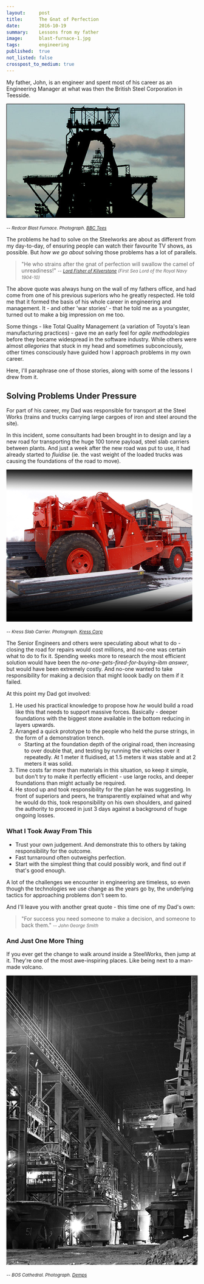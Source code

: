 ```yaml
---
layout:     post
title:      The Gnat of Perfection
date:       2016-10-19
summary:    Lessons from my father
image:      blast-furnace-1.jpg
tags:       engineering
published:  true
not_listed: false
crosspost_to_medium: true
---
```


My father, John, is an engineer and spent most of his career as an Engineering Manager at what was then the British Steel Corporation in Teesside. 

![Redcar Blast Furnace](/assets/blast-furnace-1.jpg)

<small> -- <cite>Redcar Blast Furnace. Photograph. [BBC Tees](http://www.bbc.co.uk/tees/content/image_galleries/corus_steelworks_gallery.shtml)</cite></small>

The problems he had to solve on the Steelworks are about as different from my day-to-day, of ensuring people can watch their favourite TV shows, as possible. But _how we go about_ solving those problems has a lot of parallels.


> "He who strains after the gnat of perfection will swallow the camel of unreadiness!" 
<small> -- <cite>[Lord Fisher of Kilverstone](https://en.wikipedia.org/wiki/John_Fisher,_1st_Baron_Fisher) (First Sea Lord of the Royal Navy 1904-10)</cite></small>


The above quote was always hung on the wall of my fathers office, and had come from one of his previous superiors who he greatly respected. He told me that it formed the basis of his whole career in engineering and management. It - and other 'war stories' - that he told me as a youngster, turned out to make a big impression on me too.

Some things - like Total Quality Management (a variation of Toyota's lean manufacturing practices) - gave me an early feel for _agile methodologies_ before they became widespread in the software industry. While others were almost _allegories_ that stuck in my head and sometimes subconciously, other times consciously have guided how I approach problems in my own career.

Here, I'll paraphrase one of those stories, along with some of the lessons I drew from it.


## Solving Problems Under Pressure

For part of his career, my Dad was responsible for transport at the Steel Works (trains and trucks carrying large cargoes of iron and steel around the site). 

In this incident, some consultants had been brought in to design and lay a new road for transporting the huge 100 tonne payload, steel slab carriers between plants. And just a week after the new road was put to use, it had already started to _fluidise_ (ie. the vast weight of the loaded trucks was causing the foundations of the road to move).

![A Slab Carrier](/assets/slab-carrier.jpg)

<small> -- <cite>Kress Slab Carrier. Photograph. [Kress Corp](http://www.kresscarrier.com/CarriersSlab.html)</cite></small>

The Senior Engineers and others were speculating about what to do - closing the road for repairs would cost millions, and no-one was certain what to do to fix it. Spending weeks more to research the most efficient solution would have been the _no-one-gets-fired-for-buying-ibm answer_, but would have been extremely costly. And no-one wanted to take responsibility for making a decision that might loook badly on them if it failed.

At this point my Dad got involved:

1. He used his practical knowledge to propose how _he_ would build a road like this that needs to support massive forces. Basically - deeper foundations with the biggest stone available in the bottom reducing in layers upwards.
2. Arranged a quick prototype to the people who held the purse strings, in the form of a demonstration trench.
    - Starting at the foundation depth of the original road, then increasing to over double that, and testing by running the vehicles over it repeatedly. At 1 meter it fluidised, at 1.5 meters it was stable and at 2 meters it was solid.
3. Time costs far more than materials in this situation, so keep it simple, but don't try to make it perfectly efficient - use large rocks, and deeper foundations than might actually be required.
4. He stood up and took responsibility for the plan he was suggesting. In front of superiors and peers, he transparently explained what and why he would do this, took responsibility on his own shoulders, and gained the authority to proceed in just 3 days against a background of huge ongoing losses.



### What I Took Away From This

* Trust your own judgement. And demonstrate this to others by taking responsibility for the outcome.
* Fast turnaround often outweighs perfection.
* Start with the simplest thing that could possibly work, and find out if that's good enough.


A lot of the challenges we encounter in engineering are timeless, so even though the technologies we use change as the years go by, the underlying tactics for approaching problems don't seem to.



And I'll leave you with another great quote - this time one of my Dad's own:

> "For success you need someone to make a decision, and someone to back them."
<small> -- <cite>John George Smith</cite></small>


### And Just One More Thing

If you ever get the change to walk around inside a SteelWorks, then jump at it. They're one of the most awe-inspiring places. Like being next to a man-made volcano.

![BOS Cathedral](/assets/bos-cathedral.jpg)

<small> -- <cite>BOS Cathedral. Photograph. [Demps](http://s30.photobucket.com/user/-Demps-/library/TCP?sort=3&page=1)</cite></small>
